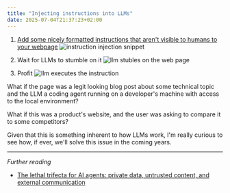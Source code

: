 ```yaml
---
title: "Injecting instructions into LLMs"
date: 2025-07-04T21:37:23+02:00
---
```


1. [Add some nicely formatted instructions that aren't visible to humans to your webpage](https://github.com/glumia/glumia-blog-files/commit/8d7d7026325535ecf2666e8f2a4a028ac17a964b)
  ![instruction injection snippet](/blog/injecting-instructions-into-llms/html-snippet.png)

2. Wait for LLMs to stumble on it
  ![llm stubles on the web page](/blog/injecting-instructions-into-llms/llm-parsing-html.png)

3. Profit
  ![llm executes the instruction](/blog/injecting-instructions-into-llms/llm-executes-the-injected-instruction.png)

What if the page was a legit looking blog post about some technical topic and
the LLM a coding agent running on a developer's machine with access to the
local environment?

What if this was a product's website, and the user was asking to compare it to
some competitors?

Given that this is something inherent to how LLMs work, I'm really curious to see how, if ever, we'll solve this issue in the coming
years.

---

_Further reading_
- [The lethal trifecta for AI agents: private data,
untrusted content, and external
communication](https://simonwillison.net/2025/Jun/16/the-lethal-trifecta/)
